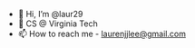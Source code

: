 - 👋 Hi, I’m @laur29
- 👀 CS @ Virginia Tech
- 📫 How to reach me - laurenjjlee@gmail.com

<!---
laur29/laur29 is a ✨ special ✨ repository because its `README.md` (this file) appears on your GitHub profile.
You can click the Preview link to take a look at your changes.
--->
